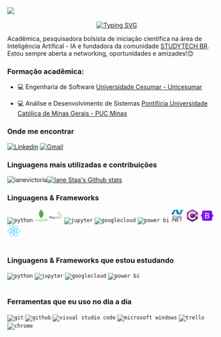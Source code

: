 <img src="https://media.giphy.com/media/v1.Y2lkPTc5MGI3NjExMDdiNTNkZWM3NTg2ZWE3Mjg1ZDVmZDU3Y2Q2NTBlYTY5ZWQwZGRmYyZlcD12MV9pbnRlcm5hbF9naWZzX2dpZklkJmN0PXM/lGhBlBMIN2XsEteTN3/giphy.gif" width="100"> 

<p align="center">
  <a href="https://git.io/typing-svg"><img src="https://readme-typing-svg.demolab.com?font=Fira+Code&weight=500&duration=4023&pause=800&color=1969F7&center=true&vCenter=true&repeat=verdadeiro&random=falso&width=435&lines=Olá!+Sou+a+Iane+Vict%C3%B3ria!%F0%9F%98%8A;👋🏼+Boas+vindas!" alt="Typing SVG" /></a>
</p>

Acadêmica, pesquisadora bolsista de iniciação científica na área de Inteligência Artifical - IA e fundadora da comunidade [STUDYTECH BR](https://discord.gg/Fhe5yNHPnX). Estou sempre aberta a networking, oportunidades e amizades!😊

<h3>Formação acadêmica:</h3> 

- 💻 Engenharia de Software [Universidade Cesumar - Unicesumar](https://www.unicesumar.edu.br/)

- 💻 Análise e Desenvolvimento de Sistemas [Pontifícia Universidade Católica de Minas Gerais - PUC Minas](https://www.pucminas.br/)

<h3>Onde me encontrar</h3> 

[![Linkedin](https://img.shields.io/badge/-ianevictória-0A66C2?style=for-the-badge&logo=linkedin&link=https://www.linkedin.com/in/iane-victoria/)](https://www.linkedin.com/in/iane-victoria/)
[![Gmail](https://img.shields.io/badge/-ianevictoria.tec-white?style=for-the-badge&logo=Gmail&logoColor=red&link=mailto:ianevictoria.tec@gmail.com)](mailto:ianevictoria.tec@gmail.com)

<h3>Linguagens mais utilizadas e contribuições</h3>

<p><img align="left" src="https://github-readme-stats.vercel.app/api/top-langs?username=ianevictoria&show_icons=true&locale=en&layout=compact" alt="ianevictoria" /></p>

<div align="left"> 

<a href="https://github.com/anuraghazra/github-readme-stats#gh-light-mode-only">
<img height=259 src="https://github-readme-stats-git-masterrstaa-rickstaa.vercel.app/api?username=ianevictoria&show_icons=true&line_height=28&hide_border=true&card_width=347&include_all_commits=true&role=owner,collaborator&show=reviews,discussions_answered&rank_icon=percentile&exclude_repo=github-readme-stats&theme=default#gh-light-mode-only" alt="Iane Staa's Github stats" />
</a>

<br/>

<h3>Linguagens & Frameworks</h3>

<code><img title="Python" alt="python" width="30px" src="https://cdn.jsdelivr.net/gh/devicons/devicon/icons/python/python-original.svg" /></code>
<code><img title="MongoDB" alt="mongodb" width="30px" src="https://github.com/devicons/devicon/blob/master/icons/mongodb/mongodb-plain-wordmark.svg" /></code>
<code><img title="MySQL" alt="mysql" width="30px" src="https://github.com/devicons/devicon/blob/master/icons/mysql/mysql-original-wordmark.svg" /></code>
<code><img title="Jupyter" alt="jupyter" width="30px" src="https://cdn.jsdelivr.net/gh/devicons/devicon/icons/jupyter/jupyter-original-wordmark.svg" /></code> 
<code><img title="Googlecloud" alt="googlecloud" width="30px" src="https://cdn.jsdelivr.net/gh/devicons/devicon/icons/googlecloud/googlecloud-original.svg" /></code>
<code><img title="Power BI" alt="power bi" width="30px" src="https://user-images.githubusercontent.com/92809543/147506898-cf34755f-ee0d-484e-8239-cb1ecb4982e4.png" /></code>
<code><img title="Dotnet" alt="dotnet" width="30px" src="https://github.com/devicons/devicon/blob/master/icons/dot-net/dot-net-original-wordmark.svg" /></code>
<code><img title="Csharp" alt="csharp" width="30px" src="https://github.com/devicons/devicon/blob/master/icons/csharp/csharp-original.svg" /></code>
<code><img title="Bootstrap" alt="bootstrap" width="30px" src="https://github.com/devicons/devicon/blob/master/icons/bootstrap/bootstrap-original.svg" /></code>
<code><img title="React" alt="react" width="30px" src="https://github.com/devicons/devicon/blob/master/icons/react/react-original.svg" /></code>
</br></br>

<h3>Linguagens & Frameworks que estou estudando</h3>

<code><img title="Python" alt="python" width="30px" src="https://cdn.jsdelivr.net/gh/devicons/devicon/icons/python/python-original.svg" /></code>
<code><img title="Jupyter" alt="jupyter" width="30px" src="https://cdn.jsdelivr.net/gh/devicons/devicon/icons/jupyter/jupyter-original-wordmark.svg" /></code> 
<code><img title="Googlecloud" alt="googlecloud" width="30px" src="https://cdn.jsdelivr.net/gh/devicons/devicon/icons/googlecloud/googlecloud-original.svg" /></code>
<code><img title="Power BI" alt="power bi" width="30px" src="https://user-images.githubusercontent.com/92809543/147506898-cf34755f-ee0d-484e-8239-cb1ecb4982e4.png" /></code>
</br></br>

<h3>Ferramentas que eu uso no dia a dia</h3>
<code><img title="Git" alt="git" width="30px" src="https://cdn.jsdelivr.net/gh/devicons/devicon/icons/git/git-plain.svg" /></code>
<code><img title="GitHub" alt="github" width="30px" src="https://cdn.jsdelivr.net/gh/devicons/devicon/icons/github/github-original.svg" /></code>
<code><img title="VS Code" alt="visual studio code" width="30px" src="https://cdn.jsdelivr.net/gh/devicons/devicon/icons/vscode/vscode-original.svg" /></code>
<code><img title="MS Windows" alt="microsoft windows" width="30px" src="https://cdn.jsdelivr.net/gh/devicons/devicon/icons/windows8/windows8-original.svg" /></code>
<code><img title="Trello" alt="trello" width="30px" src="https://cdn.jsdelivr.net/gh/devicons/devicon/icons/trello/trello-plain.svg" /></code>
<code><img title="Chrome" alt="chrome" width="30px" src="https://cdn.jsdelivr.net/gh/devicons/devicon/icons/chrome/chrome-original.svg" /></code>
</br></br>
